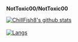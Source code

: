 
**NotToxic00/NotToxic00**

[![ChillFish8's github stats](https://github-readme-stats.vercel.app/api?username=NotToxic00&theme=radical)](https://github.com/anuraghazra/github-readme-stats)
<br>
<br>
[![Langs](https://github-readme-stats.vercel.app/api/top-langs/?username=NotToxic00&layout=compact&theme=radical)](https://github.com/anuraghazra/github-readme-stats)

